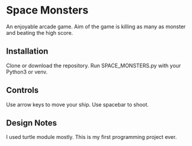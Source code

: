 # Space Monsters
An enjoyable arcade game. Aim of the game is killing as many as monster and beating the high score.



## Installation
Clone or download the repository. Run SPACE_MONSTERS.py with your Python3 or venv.

## Controls
Use arrow keys to move your ship. Use spacebar to shoot.

## Design Notes
I used turtle module mostly. This is my first programming project ever.
